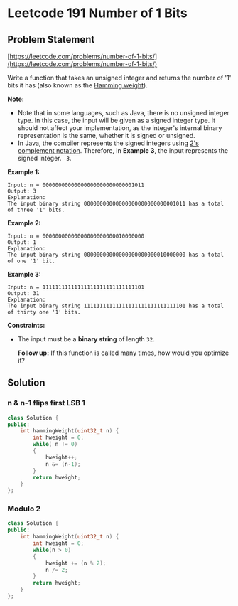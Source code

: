 # Leetcode 191 Number of 1 Bits

## Problem Statement

[https://leetcode.com/problems/number-of-1-bits/](https://leetcode.com/problems/number-of-1-bits/)

Write a function that takes an unsigned integer and returns the number of '1' bits it has \(also known as the [Hamming weight](http://en.wikipedia.org/wiki/Hamming_weight)\).

**Note:**

* Note that in some languages, such as Java, there is no unsigned integer type. In this case, the input will be given as a signed integer type. It should not affect your implementation, as the integer's internal binary representation is the same, whether it is signed or unsigned.
* In Java, the compiler represents the signed integers using [2's complement notation](https://en.wikipedia.org/wiki/Two%27s_complement). Therefore, in **Example 3**, the input represents the signed integer. `-3`.

**Example 1:**

```text
Input: n = 00000000000000000000000000001011
Output: 3
Explanation: 
The input binary string 00000000000000000000000000001011 has a total of three '1' bits.
```

**Example 2:**

```text
Input: n = 00000000000000000000000010000000
Output: 1
Explanation: 
The input binary string 00000000000000000000000010000000 has a total of one '1' bit.
```

**Example 3:**

```text
Input: n = 11111111111111111111111111111101
Output: 31
Explanation: 
The input binary string 11111111111111111111111111111101 has a total of thirty one '1' bits.
```

**Constraints:**

* The input must be a **binary string** of length `32`.

  **Follow up:** If this function is called many times, how would you optimize it?

## Solution

### n & n-1 flips first LSB 1

```cpp
class Solution {
public:
    int hammingWeight(uint32_t n) {
        int hweight = 0;
        while( n != 0)
        {
            hweight++;
            n &= (n-1);
        }
        return hweight;
    }
};
```

### Modulo 2

```cpp
class Solution {
public:
    int hammingWeight(uint32_t n) {
        int hweight = 0;
        while(n > 0)
        {
            hweight += (n % 2);
            n /= 2;
        }
        return hweight;
    }
};
```

